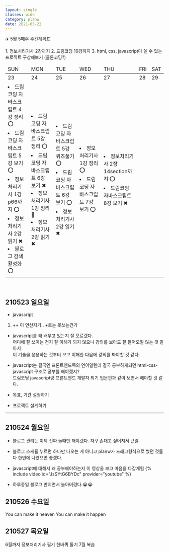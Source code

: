 ```yaml
---
layout: single
classes: wide
category: planw
date: 2021-05-22
---
```

✈️ 5월 5째주 주간계획표


<head>
  <link rel="stylesheet" type="text/css" href="/assets/css/weeklyplan_table.css">
</head>
<body>
<div markdown="1">
1. 정보처리기사 2강까지
2. 드림코딩 10강까지
3. html, css, javascript다 쓸 수 있는 프로젝트 구상해보기 (클론코딩?)
</div>

<div>
  <table>
      <thead>
        <tr>
            <td>SUN</td>
            <td>MON</td>
            <td>TUE</td>
            <td>WED</td>
            <td>THU</td>
            <td>FRI</td>
            <td>SAT</td>      
        </tr>
      </thead>
      <tbody id="todo-list">
          <tr class= "day">
            <td>23</td>   
            <td>24</td>
            <td>25</td>
            <td>26</td>
            <td>27</td>
            <td>28</td>
            <td>29</td>
          </tr>
          <tr class="text">
            <td>
              <li> 드림코딩 자바스크립트 4강 정리 ⭕</li>
              <li> 드림코딩 자바스크립트 5강 보기 ⭕</li>
              <li> 정보처리기사 1강 p66까지 ⭕</li>
              <li> 정보처리기사 2강 읽기 ✖</li>
              <li> 블로그 검색 활성화 ⭕</li>
            </td>
            <td>
              <li> 드림코딩 자바스크립트 5강 정리 ⭕ </li>
              <li> 드림코딩 자바스크립트 6강 보기 ✖</li>
              <li> 정보처리기사 1강 정리 💪</li>
              <li> 정보처리기사 2강 읽기 ✖</li>
            </td>
            <td>
              <li> 드림코딩 자바스크립트 5강 퀴즈풀기 ⭕ </li>
              <li> 드림코딩 자바스크립트 6강 보기 ⭕ </li>
              <li> 정보처리기사 2강 읽기 ✖ </li>
            </td>
            <td>
              <li> 정보처리기사 1강 정리 ⭕</li>
              <li> 드림코딩 자바스크립트 7강 보기 ⭕</li>
            </td>
            <td>
              <li> 정보처리기사 2장 14section까지 ⭕</li>
              <li> 드림코딩 자바스크립트 8강 보기 ✖</li>
            </td>
            <td></td>
            <td></td>
          </tr>
      </tbody>
  </table>
</div>
</body>



<br> 

## 210523 일요일

- javascript
1. ++ 이 연산자가.. +로는 못쓰는건가

- javascript를 왜 배우고 있는지 잘 모르겠다.  
어디에 잘 쓰이는 건지 잘 이해가 되지 않으니 강의를 보아도 잘 들어오질 않는 것 같아서  
이 기술을 응용하는 것부터 보고 이해한 다음에 강의를 봐야할 것 같다.

- javascript는 결국엔 프론트엔드쪽의 언어일텐데 결국 공부하게되면 html-css-javascript 구조로 공부를 해야겠지?   
드림코딩 javascript랑 프론트엔드 개발자 되기 입문편과 같이 보면서 해야할 것 같다.

- 목표, 기간 설정하기

- 프로젝트 설계하기


---
## 210524 월요일
- 블로그 관리는 이제 진짜 놀때만 해야겠다. 자꾸 손대고 싶어져서 큰일.
- 블로그 스케쥴 누르면 하나만 나오는 게 아니고 planw가 드래그형식으로 썼던 것들 다 한번에 나왔으면 좋겠다. 

- javascript에 대해서 왜 공부해야하는지 이 영상을 보고 마음을 다잡게됨
{% include video id="JsSYtG6BYDc" provider="youtube" %}

- 하루종일 블로그 만지면서 놀아버렸다.😭😭

## 210526 수요일

You can make it heaven
You can make it happen

## 210527 목요일

6월까지 정보처리기사 필기 한바퀴 돌기
7월 복습
